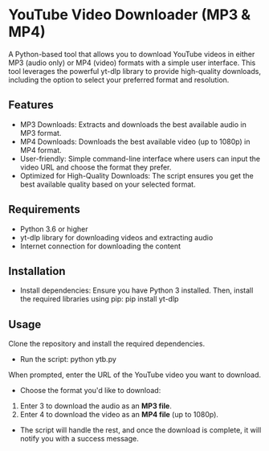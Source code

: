 # YouTube Video Downloader (MP3 & MP4)
A Python-based tool that allows you to download YouTube videos in either MP3 (audio only) or MP4 (video) formats with a simple user interface. This tool leverages the powerful yt-dlp library to provide high-quality downloads, including the option to select your preferred format and resolution.

## Features
* MP3 Downloads: Extracts and downloads the best available audio in MP3 format.
* MP4 Downloads: Downloads the best available video (up to 1080p) in MP4 format.
* User-friendly: Simple command-line interface where users can input the video URL and choose the format they prefer.
* Optimized for High-Quality Downloads: The script ensures you get the best available quality based on your selected format.

## Requirements
* Python 3.6 or higher
* yt-dlp library for downloading videos and extracting audio
* Internet connection for downloading the content

## Installation
* Install dependencies: Ensure you have Python 3 installed. Then, install the required libraries using pip:
pip install yt-dlp

## Usage
Clone the repository and install the required dependencies.
* Run the script:
python ytb.py

When prompted, enter the URL of the YouTube video you want to download.

* Choose the format you'd like to download:

1. Enter 3 to download the audio as an **MP3 file**.
2. Enter 4 to download the video as an **MP4 file** (up to 1080p).
* The script will handle the rest, and once the download is complete, it will notify you with a success message.
